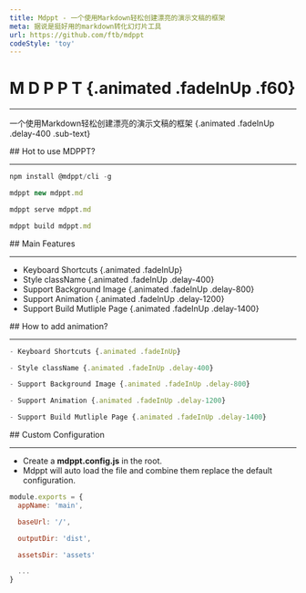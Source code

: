 ```yaml
---
title: Mdppt - 一个使用Markdown轻松创建漂亮的演示文稿的框架
meta: 据说是挺好用的markdown转化幻灯片工具
url: https://github.com/ftb/mdppt
codeStyle: 'toy'
---
```


<slide class="bg-apple" :class="w60 auto alignCenter" image="https://mdppt-1254319003.cos.ap-chengdu.myqcloud.com/sea2.jpg darkLight">

# M D P P T {.animated .fadeInUp .f60}
---
一个使用Markdown轻松创建漂亮的演示文稿的框架 {.animated .fadeInUp .delay-400 .sub-text}
</slide>

<slide :class="w40 auto alignCenter">
## Hot to use MDPPT?

---
```js
npm install @mdppt/cli -g

mdppt new mdppt.md

mdppt serve mdppt.md

mdppt build mdppt.md
```
</slide>

<slide class="bg-royal" :class="w40 auto alignCenter">
## Main Features

---
- Keyboard Shortcuts {.animated .fadeInUp}
- Style className {.animated .fadeInUp .delay-400}
- Support Background Image {.animated .fadeInUp .delay-800} 
- Support Animation {.animated .fadeInUp .delay-1200}
- Support Build Mutliple Page {.animated .fadeInUp .delay-1400}
</slide>

<slide :class="w50 auto alignCenter">
## How to add animation?

---
```js
- Keyboard Shortcuts {.animated .fadeInUp}

- Style className {.animated .fadeInUp .delay-400}

- Support Background Image {.animated .fadeInUp .delay-800} 

- Support Animation {.animated .fadeInUp .delay-1200}

- Support Build Mutliple Page {.animated .fadeInUp .delay-1400}
```
</slide>

<slide :class="w60 auto alignCenter">
## Custom Configuration

---
- Create a **mdppt.config.js** in the root.
- Mdppt will auto load the file and combine them replace the default configuration.

```js
module.exports = {
  appName: 'main',

  baseUrl: '/',

  outputDir: 'dist',

  assetsDir: 'assets'

  ...
}
```

</slide>
